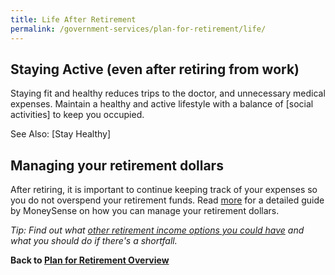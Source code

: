 ```yaml
---
title: Life After Retirement
permalink: /government-services/plan-for-retirement/life/
---
```


## Staying Active (even after retiring from work)

Staying fit and healthy reduces trips to the doctor, and unnecessary medical expenses. Maintain a healthy and active lifestyle with a balance of [social activities] to keep you occupied. 

See Also: [Stay Healthy]


## Managing your retirement dollars

After retiring, it is important to continue keeping track of your expenses so you do not overspend your retirement funds. Read [more](https://www.moneysense.gov.sg/articles/2018/10/managing-your-retirement-dollars) for a detailed guide by MoneySense on how you can manage your retirement dollars.

*Tip: Find out what [other retirement income options you could have](https://www.moneysense.gov.sg/articles/2018/11/options-for-your-retirement-income) and what you should do if there's a shortfall.*



**Back to [Plan for Retirement Overview](/government-services/plan-for-retirement/overview/)**

